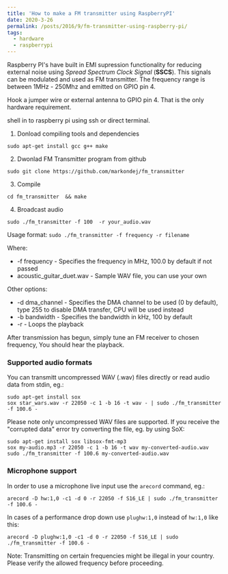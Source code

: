 ```yaml
---
title: 'How to make a FM transmitter using RaspberryPI'
date: 2020-3-26
permalink: /posts/2016/9/fm-transmitter-using-raspberry-pi/
tags:
  - hardware
  - raspberrypi
---
```


Raspberry PI's have built in EMI supression functionality for reducing external noise using *Spread Spectrum Clock Signal* (**SSCS**). This signals can be modulated and used as FM transmitter. The frequency range is between 1MHz - 250Mhz and emitted on GPIO pin 4.

Hook a jumper wire or external antenna to GPIO pin 4. That is the only hardware requirement.

shell in to raspberry pi using ssh or direct terminal. 
1. Donload compiling tools and dependencies
```
sudo apt-get install gcc g++ make 
```
2. Dwonlad FM Transmitter program from github
```
sudo git clone https://github.com/markondej/fm_transmitter
```
3. Compile
```
cd fm_transmitter  && make
```
4. Broadcast audio
```
sudo ./fm_transmitter -f 100  -r your_audio.wav
```

Usage format:
    ```sudo ./fm_transmitter -f frequency -r filename```


Where:
* -f frequency - Specifies the frequency in MHz, 100.0 by default if not passed
* acoustic_guitar_duet.wav - Sample WAV file, you can use your own

Other options:
* -d dma_channel - Specifies the DMA channel to be used (0 by default), type 255 to disable DMA transfer, CPU will be used instead
* -b bandwidth - Specifies the bandwidth in kHz, 100 by default
* -r - Loops the playback

After transmission has begun, simply tune an FM receiver to chosen frequency, You should hear the playback.
### Supported audio formats
You can transmitt uncompressed WAV (.wav) files directly or read audio data from stdin, eg.:
```
sudo apt-get install sox
sox star_wars.wav -r 22050 -c 1 -b 16 -t wav - | sudo ./fm_transmitter -f 100.6 -
```
Please note only uncompressed WAV files are supported. If you receive the "corrupted data" error try converting the file, eg. by using SoX:
```
sudo apt-get install sox libsox-fmt-mp3
sox my-audio.mp3 -r 22050 -c 1 -b 16 -t wav my-converted-audio.wav
sudo ./fm_transmitter -f 100.6 my-converted-audio.wav
```
### Microphone support
In order to use a microphone live input use the `arecord` command, eg.:
```
arecord -D hw:1,0 -c1 -d 0 -r 22050 -f S16_LE | sudo ./fm_transmitter -f 100.6 -
```
In cases of a performance drop down use ```plughw:1,0``` instead of ```hw:1,0``` like this:
```
arecord -D plughw:1,0 -c1 -d 0 -r 22050 -f S16_LE | sudo ./fm_transmitter -f 100.6 -
```    
Note: Transmitting on certain frequencies might be illegal in your country. Please verify the allowed frequency before proceeding.